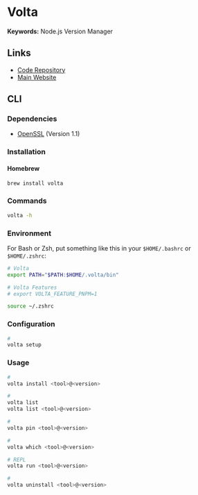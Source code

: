 # Volta

**Keywords:** Node.js Version Manager

## Links

- [Code Repository](https://github.com/volta-cli/volta)
- [Main Website](https://volta.sh)

## CLI

### Dependencies

- [OpenSSL](/openssl.md) (Version 1.1)

### Installation

#### Homebrew

```sh
brew install volta
```

### Commands

```sh
volta -h
```

### Environment

For Bash or Zsh, put something like this in your `$HOME/.bashrc` or `$HOME/.zshrc`:

```sh
# Volta
export PATH="$PATH:$HOME/.volta/bin"

# Volta Features
# export VOLTA_FEATURE_PNPM=1
```

```sh
source ~/.zshrc
```

### Configuration

```sh
#
volta setup
```

### Usage

```sh
#
volta install <tool>@<version>

#
volta list
volta list <tool>@<version>

#
volta pin <tool>@<version>

#
volta which <tool>@<version>

# REPL
volta run <tool>@<version>

#
volta uninstall <tool>@<version>
```

<!-- ### Tips

#### Autocomplete

For Bash or Zsh, put something like this in your `$HOME/.bashrc` or `$HOME/.zshrc`:

```sh
# Volta
source <(volta completions zsh) # bash
```

```sh
source ~/.zshrc
``` -->

